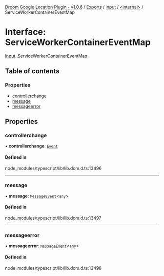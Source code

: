 [Droom Google Location Plugin - v1.0.6](../README.md) / [Exports](../modules.md) / [input](../modules/input.md) / [<internal\>](../modules/input._internal_.md) / ServiceWorkerContainerEventMap

# Interface: ServiceWorkerContainerEventMap

[input](../modules/input.md).[<internal>](../modules/input._internal_.md).ServiceWorkerContainerEventMap

## Table of contents

### Properties

- [controllerchange](input._internal_.ServiceWorkerContainerEventMap.md#controllerchange)
- [message](input._internal_.ServiceWorkerContainerEventMap.md#message)
- [messageerror](input._internal_.ServiceWorkerContainerEventMap.md#messageerror)

## Properties

### controllerchange

• **controllerchange**: [`Event`](../modules/input._internal_.md#event)

#### Defined in

node_modules/typescript/lib/lib.dom.d.ts:13496

___

### message

• **message**: [`MessageEvent`](../modules/input._internal_.md#messageevent)<`any`\>

#### Defined in

node_modules/typescript/lib/lib.dom.d.ts:13497

___

### messageerror

• **messageerror**: [`MessageEvent`](../modules/input._internal_.md#messageevent)<`any`\>

#### Defined in

node_modules/typescript/lib/lib.dom.d.ts:13498
